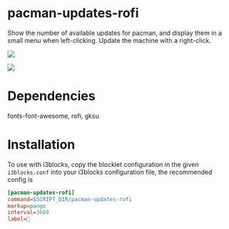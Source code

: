 #  pacman-updates-rofi

Show the number of available updates for pacman, and display them in a small menu when left-clicking.
Update the machine with a right-click.

![](avail.png)

![](number.png)

# Dependencies

fonts-font-awesome, rofi, gksu

# Installation

To use with i3blocks, copy the blocklet configuration in the given `i3blocks.conf` into your i3blocks configuration file, the recommended config is

```INI
[pacman-updates-rofi]
command=$SCRIPT_DIR/pacman-updates-rofi
markup=pango
interval=3600
label=
```
